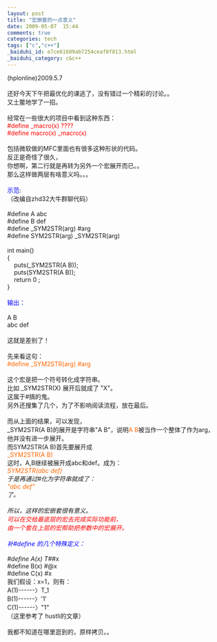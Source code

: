 ```yaml
---
layout: post
title: "宏嵌套的一点意义"
date: 2009-05-07  15:44
comments: true
categories: tech
tags: ["c","c++"]
_baiduhi_id: e7ce61609ab7254ceaf8f813.html
_baiduhi_category: c&c++
---
```


(hplonline)2009.5.7<br/><br/>
还好今天下午把最优化的课逃了，没有错过一个精彩的讨论。。<br/>
又土鳖地学了一招。<br/><br/>
经常在一些很大的项目中看到这种东西：<br/><font color="#ff0000">#define _macro(x) ????<br/>
#define macro(x) _macro(x)<br/></font><br/>
包括微软做的MFC里面也有很多这种形状的代码。<br/>
反正是奇怪了很久，<br/>
你想啊，第二行就是再转为另外一个宏展开而已。。<br/>
那么这样做两层有啥意义吗。。。<br/><br/><font color="#0000ff">示范</font>:<br/>
（改编自zhd32大牛群聊代码）<br/><br/>
#define A abc<br/>
#define B def<br/>
#define _SYM2STR(arg) #arg<br/>
#define SYM2STR(arg) _SYM2STR(arg)<br/><br/>
int main()<br/>
{<br/>
     puts(_SYM2STR(A B));<br/>
     puts(SYM2STR(A B));<br/>
     return 0 ;<br/>
}<br/><br/><font color="#0000ff">输出：</font><br/><br/>
A B<br/>
abc def<br/><br/>
这就是差别了！<br/><br/>
先来看这句：<br/><font color="#ff6600">#define _SYM2STR(arg) #arg</font><br/><br/>
这个宏是把一个符号转化成字符串。<br/>
比如 _SYM2STR(X) 展开后就成了 "X"。<br/>
这属于#搞的鬼。<br/>
另外还搜集了几个，为了不影响阅读流程，放在最后。<br/><br/>
而从上面的结果，可以发现，<br/>
_SYM2STR(A B)的展开是字符串"A B"，说明<font color="#ff6600">A B</font>被当作一个整体了作为arg，<br/>
他并没有进一步展开。<br/>
而SYM2STR(A B)首先要展开成<br/><font color="#ff6600">_SYM2STR(A B)</font><br/>
这时，A,B继续被展开成abc和def。成为：<br/><font color="#ff6600">_SYM2STR(abc def)</font><br/>
于是再通过#化为字符串就成了：<br/><font color="#ff6600">"abc def"<br/></font>了。<br/><br/>
所以，这样的宏嵌套很有意义。<br/><font color="#ff0000">可以在交给最底层的宏去完成实际功能前，<br/>
由一个套在上层的宏帮助把参数中的宏展开。</font><br/><br/><font color="#0000ff">补#define 的几个特殊定义：</font><br/><br/>
#define A(x) T_##x<br/>
#define B(x) #@x<br/>
#define C(x) #x<br/>
我们假设：x=1，则有：<br/>
A(1)------〉T_1<br/>
B(1)------〉'1'<br/>
C(1)------〉"1"<br/>
（这里参考了 hustli的文章）<br/><br/>
我都不知道在哪里逛到的，原样拷贝。。<br/><br/>
